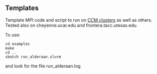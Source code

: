 ## Templates 
Template MPI code and script to run on [CCM clusters](https://ccm-docs.readthedocs.io) 
as well as others. Tested also on cheyenne.ucar.edu and frontera.tacc.utexas.edu.

To use:
```
cd examples
make
cd ..
sbatch run_alderaan.slurm
```
and look for the file run_alderaan.log

